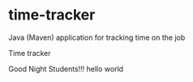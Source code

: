 # time-tracker
Java (Maven) application for tracking time on the job

Time tracker

Good Night Students!!!
hello world
